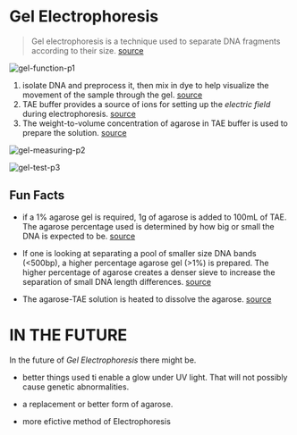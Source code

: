 # **Gel Electrophoresis**

 > Gel electrophoresis is a technique used to separate DNA fragments according to their size. [source](https://www.khanacademy.org/science/biology/biotech-dna-technology/dna-sequencing-pcr-electrophoresis/a/gel-electrophoresis)

![gel-function-p1](http://www.bio-rad.com/webroot/web/images/lsr/solutions//technologies/protein_electrophoresis_blotting_and_imaging/protein_electrophoresis/technology_detail/pet11_img1.jpg)

1. isolate DNA and preprocess it, then mix in dye  to help visualize the movement of the sample through the gel. [source](https://biologydictionary.net/gel-electrophoresis/)
1. TAE buffer provides a source of ions for setting up the *electric field* during electrophoresis.   [source](https://biologydictionary.net/gel-electrophoresis/)
1. The weight-to-volume concentration of agarose in TAE buffer is used to prepare the solution.   [source](https://biologydictionary.net/gel-electrophoresis/)

![gel-measuring-p2](https://www.researchgate.net/profile/Mushtak_Al-Ouqaili/publication/328554574/figure/fig1/AS:686211916115968@1540617078160/Agarose-gel-electrophoresis-2-with-Novel-Juice-dye-bands-with-OprD-gene-obtained-from.png)

![gel-test-p3](https://cdn.shopify.com/s/files/1/0083/9912/6592/products/GG3870g_580x.jpg?v=1549989529)
## **Fun Facts**

* if a 1% agarose gel is required, 1g of agarose is added to 100mL of TAE. The agarose percentage used is determined by how big or small the DNA is expected to be.   [source](https://biologydictionary.net/gel-electrophoresis/)

* If one is looking at separating a pool of smaller size DNA bands (<500bp), a higher percentage agarose gel (>1%) is prepared. The higher percentage of agarose creates a denser sieve to increase the separation of small DNA length differences.   [source](https://biologydictionary.net/gel-electrophoresis/)

* The agarose-TAE solution is heated to dissolve the agarose.  [source](https://biologydictionary.net/gel-electrophoresis/)
 
# **IN THE FUTURE**

In the future of *Gel* *Electrophoresis* there might be.

* better things used ti enable a glow under UV light. That will not possibly cause genetic abnormalities. 

* a replacement or better form of agarose.

* more efictive method of Electrophoresis
